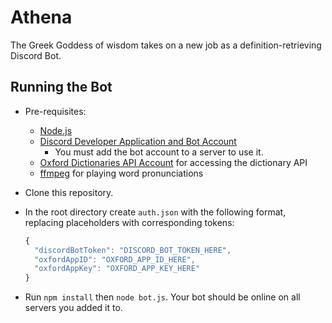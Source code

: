 # Athena
The Greek Goddess of wisdom takes on a new job as a definition-retrieving Discord Bot.

## Running the Bot

- Pre-requisites:

  - [Node.js](https://nodejs.org/en/)
  - [Discord Developer Application and Bot Account](https://discordapp.com/developers/applications/)
    - You must add the bot account to a server to use it.
  - [Oxford Dictionaries API Account](https://developer.oxforddictionaries.com/) for accessing the dictionary API
  - [ffmpeg](https://ffmpeg.org/) for playing word pronunciations

- Clone this repository.

- In the root directory create `auth.json` with the following format, replacing placeholders with corresponding tokens:

  ```js
  {
    "discordBotToken": "DISCORD_BOT_TOKEN_HERE",
    "oxfordAppID": "OXFORD_APP_ID_HERE",
    "oxfordAppKey": "OXFORD_APP_KEY_HERE"
  }
  ```


- Run `npm install` then `node bot.js`. Your bot should be online on all servers you added it to.

